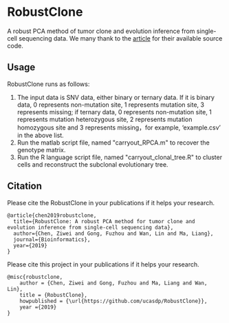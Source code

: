 # RobustClone
A robust PCA method of tumor clone and evolution inference from single-cell sequencing data. We many thank to the [article](http://arxiv.org/abs/1109.0367) for their available source code.

## Usage
RobustClone runs as follows: 
1. The input data is SNV data, either binary or ternary data. If it is binary data, 0 represents non-mutation site, 1 represents mutation site, 3 represents missing; if ternary data, 0 represents non-mutation site, 1 represents mutation heterozygous site, 2 represents mutation homozygous site and 3 represents missing，for example, ‘example.csv’ in the above list. 
2. Run the matlab script file, named "carryout_RPCA.m" to recover the genotype matrix.
3. Run the R language script file, named "carryout_clonal_tree.R" to cluster cells and reconstruct the subclonal evolutionary tree.

## Citation
Please cite the RobustClone in your publications if it helps your research.
```
@article{chen2019robustclone,
  title={RobustClone: A robust PCA method for tumor clone and evolution inference from single-cell sequencing data},
  author={Chen, Ziwei and Gong, Fuzhou and Wan, Lin and Ma, Liang},
  journal={Bioinformatics},
  year={2019}
}

```
Please cite this project in your publications if it helps your research.
```
@misc{robustclone,
    author = {Chen, Ziwei and Gong, Fuzhou and Ma, Liang and Wan, Lin},
    title = {RobustClone},
    howpublished = {\url{https://github.com/ucasdp/RobustClone}},
    year ={2019}
}
```

